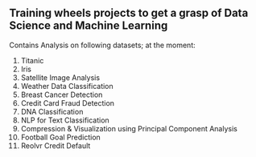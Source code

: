 ## Training wheels projects to get a grasp of Data Science and Machine Learning

Contains Analysis on following datasets; at the moment:
1. Titanic
2. Iris
3. Satellite Image Analysis
4. Weather Data Classification
5. Breast Cancer Detection
6. Credit Card Fraud Detection
7. DNA Classification
8. NLP for Text Classification
9. Compression & Visualization using Principal Component Analysis
10. Football Goal Prediction
11. Reolvr Credit Default
